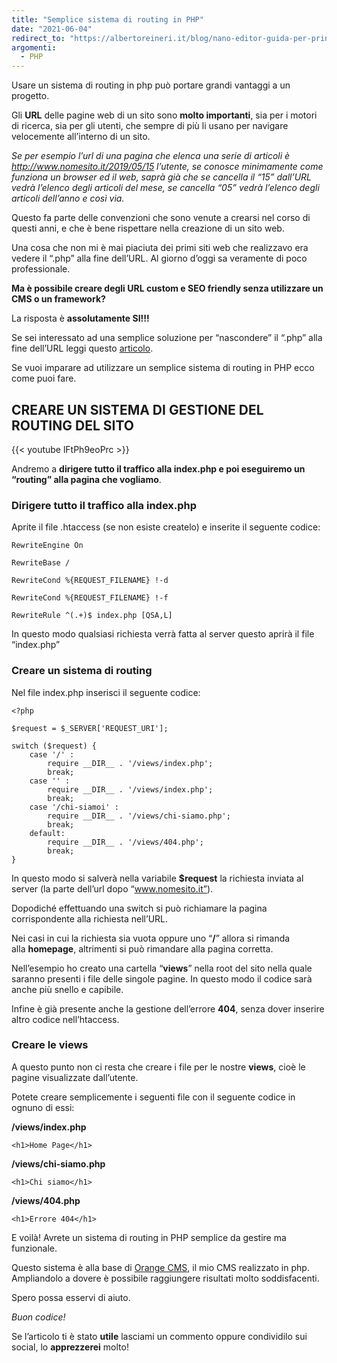```yaml
---
title: "Semplice sistema di routing in PHP"
date: "2021-06-04"
redirect_to: "https://albertoreineri.it/blog/nano-editor-guida-per-principianti"
argomenti:
  - PHP
---
```


Usare un sistema di routing in php può portare grandi vantaggi a un progetto.

Gli **URL** delle pagine web di un sito sono **molto importanti**, sia per i motori di ricerca, sia per gli utenti, che sempre di più li usano per navigare velocemente all’interno di un sito.

_Se per esempio l’url di una pagina che elenca una serie di articoli è http://www.nomesito.it/2019/05/15 l’utente, se conosce minimamente come funziona un browser ed il web, saprà già che se cancella il “15” dall’URL vedrà l’elenco degli articoli del mese, se cancella “05” vedrà l’elenco degli articoli dell’anno e così via._

Questo fa parte delle convenzioni che sono venute a crearsi nel corso di questi anni, e che è bene rispettare nella creazione di un sito web.

Una cosa che non mi è mai piaciuta dei primi siti web che realizzavo era vedere il “.php” alla fine dell’URL. Al giorno d’oggi sa veramente di poco professionale.

**Ma è possibile creare degli URL custom e SEO friendly senza utilizzare un CMS o un framework?**

La risposta è **assolutamente SI!!!**

Se sei interessato ad una semplice soluzione per “nascondere” il “.php” alla fine dell’URL leggi questo [articolo](/guide/nascondere-lestensione-alla-fine-dellurl/).

Se vuoi imparare ad utilizzare un semplice sistema di routing in PHP ecco come puoi fare.

## CREARE UN SISTEMA DI GESTIONE DEL ROUTING DEL SITO


{{< youtube lFtPh9eoPrc >}}

Andremo a **dirigere tutto il traffico alla index.php e poi eseguiremo un “routing” alla pagina che vogliamo**.

### Dirigere tutto il traffico alla index.php

Aprite il file .htaccess (se non esiste createlo) e inserite il seguente codice:

```
RewriteEngine On

RewriteBase /

RewriteCond %{REQUEST_FILENAME} !-d

RewriteCond %{REQUEST_FILENAME} !-f

RewriteRule ^(.+)$ index.php [QSA,L]
```

In questo modo qualsiasi richiesta verrà fatta al server questo aprirà il file “index.php”

### Creare un sistema di routing

Nel file index.php inserisci il seguente codice:

```
<?php

$request = $_SERVER['REQUEST_URI'];

switch ($request) {
    case '/' :
        require __DIR__ . '/views/index.php';
        break;
    case '' :
        require __DIR__ . '/views/index.php';
        break;
    case '/chi-siamoi' :
        require __DIR__ . '/views/chi-siamo.php';
        break;
    default:
        require __DIR__ . '/views/404.php';
        break;
}
```

In questo modo si salverà nella variabile **$request** la richiesta inviata al server (la parte dell’url dopo “www.nomesito.it”).

Dopodiché effettuando una switch si può richiamare la pagina corrispondente alla richiesta nell’URL. 

Nei casi in cui la richiesta sia vuota oppure uno “**/**” allora si rimanda alla **homepage**, altrimenti si può rimandare alla pagina corretta.

Nell’esempio ho creato una cartella “**views**” nella root del sito nella quale saranno presenti i file delle singole pagine. In questo modo il codice sarà anche più snello e capibile.

Infine è già presente anche la gestione dell’errore **404**, senza dover inserire altro codice nell’htaccess.

### Creare le views

A questo punto non ci resta che creare i file per le nostre **views**, cioè le pagine visualizzate dall’utente.

Potete creare semplicemente i seguenti file con il seguente codice in ognuno di essi:

**/views/index.php**

```
<h1>Home Page</h1>
```

**/views/chi-siamo.php**

```
<h1>Chi siamo</h1>
```

**/views/404.php**

```
<h1>Errore 404</h1>
```

E voilà! Avrete un sistema di routing in PHP semplice da gestire ma funzionale.

Questo sistema è alla base di [Orange CMS](https://orange.albydev.net/), il mio CMS realizzato in php. Ampliandolo a dovere è possibile raggiungere risultati molto soddisfacenti.

Spero possa esservi di aiuto.

_Buon codice!_

Se l’articolo ti è stato **utile** lasciami un commento oppure condividilo sui social, lo **apprezzerei** molto!
